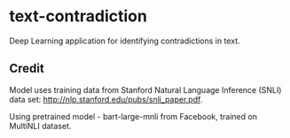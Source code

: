 # text-contradiction
Deep Learning application for identifying contradictions in text.

## Credit
Model uses training data from Stanford Natural Language Inference (SNLI) data set: http://nlp.stanford.edu/pubs/snli_paper.pdf.

Using pretrained model - bart-large-mnli from Facebook, trained on MultiNLI dataset.
